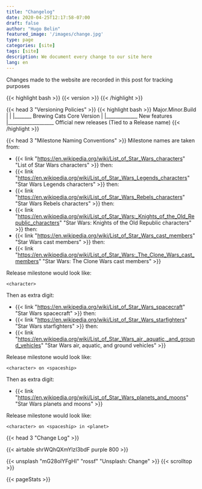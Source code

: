 ```yaml
---
title: "Changelog"
date: 2020-04-25T12:17:58-07:00
draft: false
author: "Hugo Belin"
featured_image: '/images/change.jpg'
type: page
categories: [site]
tags: [site]
description: We document every change to our site here
lang: en
---
```


Changes made to the website are recorded in this post for tracking  purposes

{{< highlight bash >}}
{{< version >}}
{{< /highlight >}}

{{< head 3 "Versioning Policies" >}}
{{< highlight bash >}}
Major.Minor.Build
  |     |     |_______ Brewing Cats Core Version
  |     |_____________ New features
  |___________________ Official new releases (Tied to a Release name)
{{< /highlight >}}

{{< head 3 "Milestone Naming Conventions" >}}
Milestone names are taken from:
- {{< link "https://en.wikipedia.org/wiki/List_of_Star_Wars_characters" "List of Star Wars characters" >}} then:
- {{< link "https://en.wikipedia.org/wiki/List_of_Star_Wars_Legends_characters" "Star Wars Legends characters" >}} then:
- {{< link "https://en.wikipedia.org/wiki/List_of_Star_Wars_Rebels_characters" "Star Wars Rebels characters" >}} then:
- {{< link "https://en.wikipedia.org/wiki/List_of_Star_Wars:_Knights_of_the_Old_Republic_characters" "Star Wars: Knights of the Old Republic characters" >}} then:
- {{< link "https://en.wikipedia.org/wiki/List_of_Star_Wars_cast_members" "Star Wars cast members" >}} then:
- {{< link "https://en.wikipedia.org/wiki/List_of_Star_Wars:_The_Clone_Wars_cast_members" "Star Wars: The Clone Wars cast members" >}}

Release milestone would look like:

`<character>`

Then as extra digit:
- {{< link "https://en.wikipedia.org/wiki/List_of_Star_Wars_spacecraft" "Star Wars spacecraft" >}} then:
- {{< link "https://en.wikipedia.org/wiki/List_of_Star_Wars_starfighters" "Star Wars starfighters" >}} then:
- {{< link "https://en.wikipedia.org/wiki/List_of_Star_Wars_air,_aquatic,_and_ground_vehicles" "Star Wars air, aquatic, and ground vehicles" >}}

Release milestone would look like:

`<character> on <spaceship>`

Then as extra digit:
- {{< link "https://en.wikipedia.org/wiki/List_of_Star_Wars_planets_and_moons" "Star Wars planets and moons" >}}

Release milestone would look like:

`<character> on <spaceship> in <planet>`

{{< head 3 "Change Log" >}}

{{< airtable shrWQhQXmYlzI3bdF purple 800 >}}

{{< unsplash "mG28olYFgHI" "rossf" "Unsplash: Change" >}}
{{< scrolltop >}}

{{< pageStats >}}
